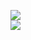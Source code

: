 [![](https://img.shields.io/badge/Made%20With-Github%20Spray-lightgrey.svg?style=for-the-badge&logo=github)](https://github.com/Annihil/github-spray#32155)  
[![](https://i.imgur.com/2DrTn0Z.gif)](https://github.com/Annihil/github-spray)